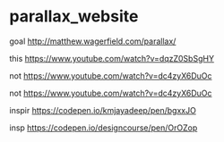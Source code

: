 # parallax_website

goal http://matthew.wagerfield.com/parallax/

this https://www.youtube.com/watch?v=dqzZ0SbSgHY

not https://www.youtube.com/watch?v=dc4zyX6DuOc

not https://www.youtube.com/watch?v=dc4zyX6DuOc

inspir https://codepen.io/kmjayadeep/pen/bgxxJO

insp https://codepen.io/designcourse/pen/OrOZop
